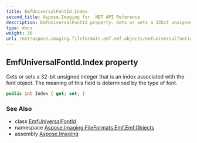 ```yaml
---
title: EmfUniversalFontId.Index
second_title: Aspose.Imaging for .NET API Reference
description: EmfUniversalFontId property. Gets or sets a 32bit unsigned integer that is an index associated with the font object. The meaning of this field is determined by the type of font
type: docs
weight: 30
url: /net/aspose.imaging.fileformats.emf.emf.objects/emfuniversalfontid/index/
---
```

## EmfUniversalFontId.Index property

Gets or sets a 32-bit unsigned integer that is an index associated with the font object. The meaning of this field is determined by the type of font.

```csharp
public int Index { get; set; }
```

### See Also

* class [EmfUniversalFontId](../)
* namespace [Aspose.Imaging.FileFormats.Emf.Emf.Objects](../../emfuniversalfontid/)
* assembly [Aspose.Imaging](../../../)



